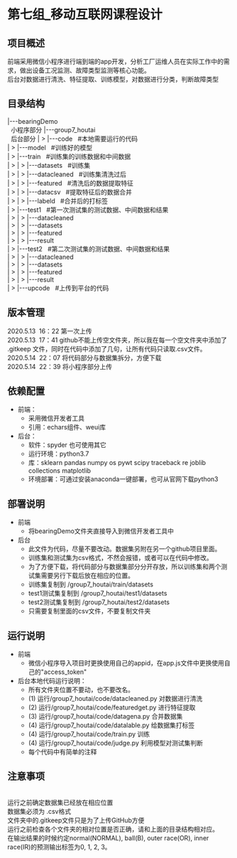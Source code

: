 第七组_移动互联网课程设计
===
## 项目概述
前端采用微信小程序进行端到端的app开发，分析工厂运维人员在实际工作中的需求，做出设备工况监测、故障类型监测等核心功能。<br>
后台对数据进行清洗、特征提取、训练模型，对数据进行分类，判断故障类型
## 目录结构
|---bearingDemo<br> &nbsp; 小程序部分
|---group7_houtai<br>&nbsp; 后台部分
| > |---code            &nbsp;         #本地需要运行的代码<br>
| > |---model           &nbsp;        #训练好的模型<br>
| > |---train	    	 &nbsp;  #训练集的训练数据和中间数据<br>
| > | > |---datasets    &nbsp;      #训练集<br>
| > | > |---datacleaned  &nbsp;  #训练集清洗过后<br>
| > | > |---featured      &nbsp;   #清洗后的数据提取特征<br>
| > | > |---datacsv       &nbsp;    #提取特征后的数据合并<br>
| > | > |---labeld       &nbsp;      #合并后的打标签<br>
| > |---test1	      &nbsp; #第一次测试集的测试数据、中间数据和结果<br>
| > | > |---datacleaned<br>
| > | > |---datasets<br>
| > | > |---featured<br>
| > | > |---result<br>
| > |---test2	     &nbsp;  #第二次测试集的测试数据、中间数据和结果<br>
| > | > |---datacleaned<br>
| > | > |---datasets<br>
| > | > |---featured<br>
| > | > |---result<br>
| > |---upcode	     &nbsp;  #上传到平台的代码<br>

## 版本管理<br>
2020.5.13 &nbsp;16：22  第一次上传<br>
2020.5.13 &nbsp;17：41  github不能上传空文件夹，所以我在每一个空文件夹中添加了 .gitkeep 文件，同时在代码中添加了几句，让所有代码只读取.csv文件。<br>
2020.5.14 &nbsp;22：07   将代码部分与数据集拆分，方便下载<br>
2020.5.14 &nbsp;22：39 将小程序部分上传
## 依赖配置<br>
* 前端：
	* 采用微信开发者工具
	* 引用：echars组件、weui库
* 后台：
	* 软件：spyder  也可使用其它<br>
	* 运行环境：python3.7<br>
	* 库：sklearn pandas numpy os pywt scipy traceback re joblib collections 		matplotlib<br>
	* 环境部署：可通过安装anaconda一键部署，也可从官网下载python3<br>

## 部署说明
* 前端
	* 将bearingDemo文件夹直接导入到微信开发者工具中
* 后台
	* 此文件为代码，尽量不要改动。数据集另附在另一个github项目里面。<br>
	* 训练集和测试集为csv格式，不然会报错，或者可以在代码中修改。
	* 为了方便下载，将代码部分与数据集部分分开存放，所以训练集和两个测试集需要另行下载后放在相应的位置。<br>
	* 训练集复制到  /group7_houtai/train/datasets<br>
	* test1测试集复制到 /group7_houtai/test1/datasets<br>
	* test2测试集复制到 /group7_houtai/test2/datasets<br>
	* 只需要复制里面的csv文件，不要复制文件夹

## 运行说明
* 前端
	* 微信小程序导入项目时更换使用自己的appid，在app.js文件中更换使用自己的"access_token"
* 后台本地代码运行说明：<br>
	* 所有文件夹位置不要动，也不要改名。<br>
	* (1)   运行/group7_houtai/code/datacleaned.py  对数据进行清洗<br>
	* (2)   运行/group7_houtai/code/featuredget.py  进行特征提取<br>
	* (3)   运行/group7_houtai/code/datagena.py  合并数据集<br>
	* (4)   运行/group7_houtai/code/datalable.py  给数据集打标签<br>
	* (4)   运行/group7_houtai/code/train.py         训练<br>
	* (4)   运行/group7_houtai/code/judge.py       利用模型对测试集判断
	* 每个代码中有简单的注释<br>
## 注意事项
<br>运行之前确定数据集已经放在相应位置
<br>数据集必须为 .csv格式
<br>文件夹中的.gitkeep文件只是为了上传GitHub方便
<br>运行之前检查各个文件夹的相对位置是否正确，请和上面的目录结构相对应。
<br>在输出结果的时候约定normal(NORMAL), ball(B), outer race(OR), inner race(IR)的预测输出标签为0, 1, 2, 3。
